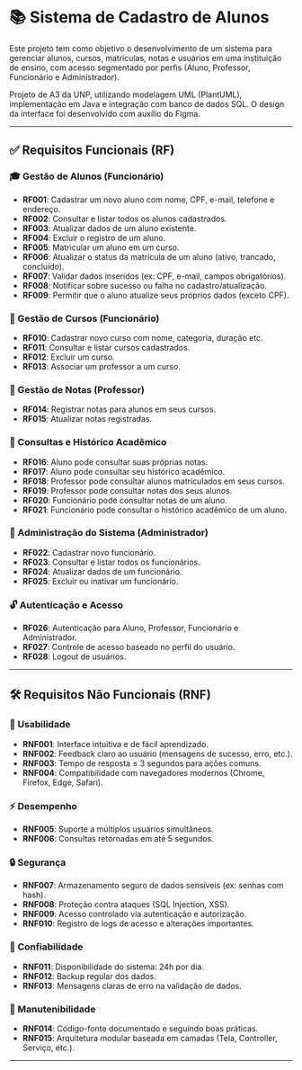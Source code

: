 # 📚 Sistema de Cadastro de Alunos

Este projeto tem como objetivo o desenvolvimento de um sistema para gerenciar alunos, cursos, matrículas, notas e usuários em uma instituição de ensino, com acesso segmentado por perfis (Aluno, Professor, Funcionário e Administrador).

Projeto de A3 da UNP, utilizando modelagem UML (PlantUML), implementação em Java e integração com banco de dados SQL. O design da interface foi desenvolvido com auxílio do Figma.

---

## ✅ Requisitos Funcionais (RF)

### 🎓 Gestão de Alunos (Funcionário)
- **RF001**: Cadastrar um novo aluno com nome, CPF, e-mail, telefone e endereço.
- **RF002**: Consultar e listar todos os alunos cadastrados.
- **RF003**: Atualizar dados de um aluno existente.
- **RF004**: Excluir o registro de um aluno.
- **RF005**: Matricular um aluno em um curso.
- **RF006**: Atualizar o status da matrícula de um aluno (ativo, trancado, concluído).
- **RF007**: Validar dados inseridos (ex: CPF, e-mail, campos obrigatórios).
- **RF008**: Notificar sobre sucesso ou falha no cadastro/atualização.
- **RF009**: Permitir que o aluno atualize seus próprios dados (exceto CPF).

### 📘 Gestão de Cursos (Funcionário)
- **RF010**: Cadastrar novo curso com nome, categoria, duração etc.
- **RF011**: Consultar e listar cursos cadastrados.
- **RF012**: Excluir um curso.
- **RF013**: Associar um professor a um curso.

### 📝 Gestão de Notas (Professor)
- **RF014**: Registrar notas para alunos em seus cursos.
- **RF015**: Atualizar notas registradas.

### 🔎 Consultas e Histórico Acadêmico
- **RF016**: Aluno pode consultar suas próprias notas.
- **RF017**: Aluno pode consultar seu histórico acadêmico.
- **RF018**: Professor pode consultar alunos matriculados em seus cursos.
- **RF019**: Professor pode consultar notas dos seus alunos.
- **RF020**: Funcionário pode consultar notas de um aluno.
- **RF021**: Funcionário pode consultar o histórico acadêmico de um aluno.

### 🔐 Administração do Sistema (Administrador)
- **RF022**: Cadastrar novo funcionário.
- **RF023**: Consultar e listar todos os funcionários.
- **RF024**: Atualizar dados de um funcionário.
- **RF025**: Excluir ou inativar um funcionário.

### 🔓 Autenticação e Acesso
- **RF026**: Autenticação para Aluno, Professor, Funcionário e Administrador.
- **RF027**: Controle de acesso baseado no perfil do usuário.
- **RF028**: Logout de usuários.

---

## 🛠️ Requisitos Não Funcionais (RNF)

### 🎯 Usabilidade
- **RNF001**: Interface intuitiva e de fácil aprendizado.
- **RNF002**: Feedback claro ao usuário (mensagens de sucesso, erro, etc.).
- **RNF003**: Tempo de resposta ≤ 3 segundos para ações comuns.
- **RNF004**: Compatibilidade com navegadores modernos (Chrome, Firefox, Edge, Safari).

### ⚡ Desempenho
- **RNF005**: Suporte a múltiplos usuários simultâneos.
- **RNF006**: Consultas retornadas em até 5 segundos.

### 🔒 Segurança
- **RNF007**: Armazenamento seguro de dados sensíveis (ex: senhas com hash).
- **RNF008**: Proteção contra ataques (SQL Injection, XSS).
- **RNF009**: Acesso controlado via autenticação e autorização.
- **RNF010**: Registro de logs de acesso e alterações importantes.

### 🧱 Confiabilidade
- **RNF011**: Disponibilidade do sistema: 24h por dia.
- **RNF012**: Backup regular dos dados.
- **RNF013**: Mensagens claras de erro na validação de dados.

### 🧹 Manutenibilidade
- **RNF014**: Código-fonte documentado e seguindo boas práticas.
- **RNF015**: Arquitetura modular baseada em camadas (Tela, Controller, Serviço, etc.).

---
